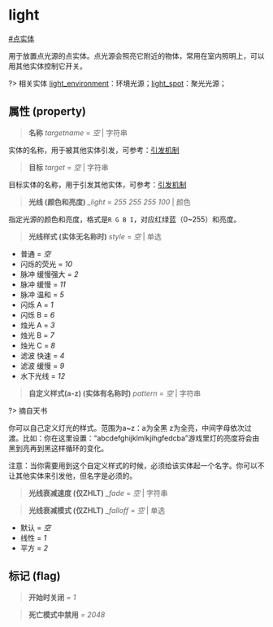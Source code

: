 # light
[#点实体](wiki/point_entity)

用于放置点光源的点实体。点光源会照亮它附近的物体，常用在室内照明上，可以用其他实体控制它开关。

?> 相关实体 [light_environment](wiki/entity/light_environment)：环境光源；[light_spot](wiki/entity/light_spot)：聚光光源；

## 属性 (property)
> **名称** *targetname* = *空* | 字符串

实体的名称，用于被其他实体引发，可参考：[引发机制](wiki/trigger)

> **目标** *target* = *空* | 字符串

目标实体的名称，用于引发其他实体，可参考：[引发机制](wiki/trigger)

> **光线 (颜色和亮度)** *_light* = *255 255 255 100* | 颜色

指定光源的颜色和亮度，格式是```R G B I```，对应红绿蓝（0~255）和亮度。

> **光线样式 (实体无名称时)** *style* = *空* | 单选

- 普通 = *空*
- 闪烁的荧光 = *10*
- 脉冲 缓慢强大 = *2*
- 脉冲 缓慢 = *11*
- 脉冲 温和 = *5*
- 闪烁 A = *1*
- 闪烁 B = *6*
- 烛光 A = *3*
- 烛光 B = *7*
- 烛光 C = *8*
- 滤波 快速 = *4*
- 滤波 缓慢 = *9*
- 水下光线 = *12*

> **自定义样式(a-z) (实体有名称时)** *pattern* = *空* | 字符串

?> 摘自天书

你可以自己定义灯光的样式。范围为a~z：a为全黑  z为全亮，中间字母依次过渡。比如：你在这里设置：“abcdefghijklmlkjihgfedcba”游戏里灯的亮度将会由黑到亮再到黑这样循环的变化。 

注意：当你需要用到这个自定义样式的时候，必须给该实体起一个名字。你可以不让其他实体来引发他，但名字是必须的。

> **光线衰减速度 (仅ZHLT)** *_fade* = *空* | 字符串

> **光线衰减模式 (仅ZHLT)** *_falloff* = *空* | 单选

- 默认 = *空*
- 线性 = *1*
- 平方 = *2*

## 标记 (flag)
> **开始时关闭** *= 1*

> **死亡模式中禁用** *= 2048*

